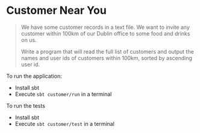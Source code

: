 # Customer Near You

> We have some customer records in a text file. We want to invite any customer within 100km of our Dublin office to some food and drinks on us.
>
> Write a program that will read the full list of customers and output the names and user ids of customers within 100km, sorted by ascending user id.

To run the application:
  - Install sbt 
  - Execute `sbt customer/run` in a terminal
  
To run the tests
  - Install sbt 
  - Execute `sbt customer/test` in a terminal
